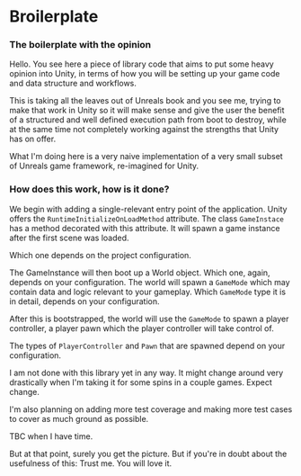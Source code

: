 # Broilerplate
### The boilerplate with the opinion

Hello. You see here a piece of library code that aims to put some heavy opinion into Unity,
in terms of how you will be setting up your game code and data structure and workflows.

This is taking all the leaves out of Unreals book and you see me, trying to make that work
in Unity so it will make sense and give the user the benefit of a structured and well defined
execution path from boot to destroy, while at the same time not completely working against
the strengths that Unity has on offer.

What I'm doing here is a very naive implementation of a very small subset of Unreals game framework, re-imagined for Unity.

### How does this work, how is it done?

We begin with adding a single-relevant entry point of the application.
Unity offers the `RuntimeInitializeOnLoadMethod` attribute. The class `GameInstace` has
a method decorated with this attribute. It will spawn a game instance after the first scene was loaded.

Which one depends on the project configuration.

The GameInstance will then boot up a World object. Which one, again, depends on your configuration.
The world will spawn a `GameMode` which may contain data and logic relevant to your gameplay.
Which `GameMode` type it is in detail, depends on your configuration.

After this is bootstrapped, the world will use the `GameMode` to spawn a player controller,
a player pawn which the player controller will take control of.

The types of `PlayerController` and `Pawn` that are spawned depend on your configuration.

I am not done with this library yet in any way. It might change around very drastically
when I'm taking it for some spins in a couple games. Expect change.

I'm also planning on adding more test coverage and making more test cases
to cover as much ground as possible.

TBC when I have time. 

But at that point, surely you get the picture.
But if you're in doubt about the usefulness of this: Trust me. You will love it.